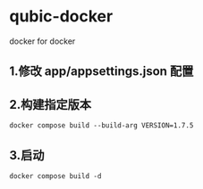 # qubic-docker
docker for docker


## 1.修改 app/appsettings.json 配置

## 2.构建指定版本

`docker compose build --build-arg VERSION=1.7.5`

## 3.启动

`docker compose build -d`

